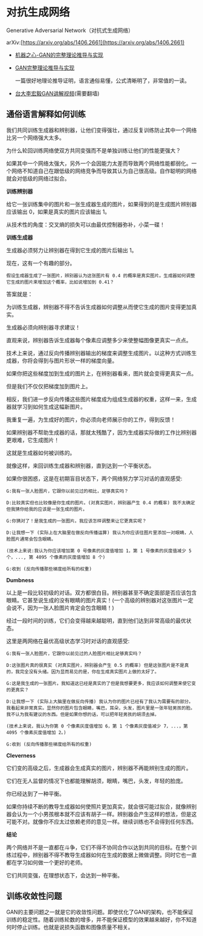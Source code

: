 # 对抗生成网络

Generative Adversarial Network（对抗式生成网络）

arXiv:[https://arxiv.org/abs/1406.2661](https://arxiv.org/abs/1406.2661)

+ [机器之心-GAN的完整理论推导与实现](https://github.com/jiqizhixin/ML-Tutorial-Experiment)

+ [GAN完整理论推导与实现](https://www.jiqizhixin.com/articles/2017-10-1-1)
    
    一篇很好地理论推导证明，语言通俗易懂，公式清晰明了，非常值的一读。

+ [台大李宏毅GAN讲解视频](https://www.youtube.com/watch?v=0CKeqXl5IY0)(需要翻墙)


## 通俗语言解释如何训练

我们共同训练生成器和辨别器，让他们变得强壮，通过反复训练防止其中一个网络比另一个网络强大太多。

为什么轮回训练网络使双方共同变强而不是单独训练让他们的性能更强大？

如果其中一个网络太强大，另外一个会因能力太差而导致两个网络性能都弱化。一个网络不知道自己在跟低级的网络竞争而导致其认为自己很高级。自作聪明的网络就会对低级的网络过拟合。

**训练辨别器**

给它一张训练集中的图片和一张生成器生成的图片，如果得到的是生成图片辨别器应该输出 0，如果是真实的图片应该输出 1。

从技术性的角度：交叉熵的损失可以由最优控制器弥补，小菜一碟！

**训练生成器**

生成器必须努力让辨别器在得到它生成的图片后输出 1。

现在，这有一个有趣的部分。

    假设生成器生成了一张图片，辨别器认为这张图片有 0.4 的概率是真实图片。生成器如何调整它生成的图片来增加这个概率，比如说增加到 0.41？

答案就是：

为训练生成器，辨别器不得不告诉生成器如何调整从而使它生成的图片变得更加真实。

生成器必须向辨别器寻求建议！

直观来说，辨别器告诉生成器每个像素应调整多少来使整幅图像更真实一点点。

技术上来说，通过反向传播辨别器输出的梯度来调整生成图片。以这种方式训练生成器，你将会得到与图片形状一样的梯度向量。

如果你把这些梯度加到生成的图片上，在辨别器看来，图片就会变得更真实一点。

但是我们不仅仅把梯度加到图片上。

相反，我们进一步反向传播这些图片梯度成为组成生成器的权重，这样一来，生成器就学习到如何生成这幅新图片。

我重复一遍，为生成好的图片，你必须向老师展示你的工作，得到反馈！

如果辨别器不帮助生成器的话，那就太残酷了，因为生成器实际做的工作比辨别器更艰难，它生成图片！

这就是生成器如何被训练的。

就像这样，来回训练生成器和辨别器，直到达到一个平衡状态。

如果你很困惑，这是在初期盲目状态下，两个网络努力学习对话的直观感受:

    G:我有一张人脸图片，它跟你以前见过的相比，足够真实吗？
    
    D:比较真实但也比较像是你生成的图片。(对真实图片，辨别器产生 0.4 的概率) 我不太确定但我猜你给我的应该是一张生成的图片。
    
    G:你猜对了！是我生成的一张图片。我应该怎样调整来让它更真实呢？
    
    D:让我想一下 (实际上在大脑里在做反向传播运算) 我认为你应该往图片里添加一对眼睛，人脸图片通常会包含眼睛。
    
    (技术上来说:我认为你应该增加第 0 号像素的灰度值增加 1，第 1 号像素的灰度值减少 5 个，..., 第 4095 个像素的灰度值增加 8 个)
    
    G:收到 (反向传播那些梯度给所有的权重)

**Dumbness**

以上是一段比较初级的对话。双方都很白目。辨别器甚至不确定面部是否应该包含眼睛。它甚至说生成的没有眼睛的图片真实！(一个高级的辨别器对这张图片一定会说不，因为一张人脸图片肯定会包含眼睛！)

经过一段时间的训练，它们会变得越来越聪明，直到他们达到非常高级的最优状态。

这里是两网络在最优高级状态学习时对话的直观感受:

    G:我有一张人脸图片，它跟你以前见过的人脸图片相比足够真实吗？  
    
    D:这张图片真的很真实 (对真实图片，辨别器会产生 0.5 的概率) 但是这张图片是不是真的，我完全没有头绪。因为显而易见的是，你在生成真实图片上做的太好了。
    
    G:这是我生成的一张图片。我知道这已经是真实的了但是我想要更多，我应该如何调整来使它变的更真实？
    
    D:让我想一下 (实际上大脑里在做反向传播) 我认为你的图片已经有了我认为需要有的部分。我看起来非常真实。显然你的图片包含眼睛，嘴巴，耳朵，头发，图片里是一张年轻男孩的脸。我不认为我有建议的东西。但是如果你想的话，可以把年轻男孩的胡须去掉。
    
    (技术上来说，我认为你第 0 个像素灰度值增加 6，第 1 个像素灰度值减少 7，...，第 4095 个像素灰度值增加 2。)
    
    G:收到 (反向传播那些梯度给所有的权重)

**Cleverness**

它们变的高级之后，生成器会生成真实的图片，辨别器不再能辨别生成的图片。

它们在无人监督的情况下也都能理解胡须，眼睛，嘴巴，头发，年轻的脸庞。

你已经达到了一种平衡。

如果你持续不断的教导生成器如何使照片更加真实，就会很可能过拟合，就像辨别器会认为一个小男孩根本就不应该有胡子一样。辨别器会产生这样的想法，但是这可能不对。就像你不应太过依赖老师的意见一样。继续训练也不会得到任何东西。

**结论**

两个网络并不是一直都在斗争，它们不得不协同合作以达到共同的目标。在整个训练过程中，辨别器不得不教导生成器如何在生成的数据上微做调整。同时它也一直都在学习如何做一个更好的老师。

它们共同变强，在理想状态下，会达到一种平衡。


## 训练收敛性问题

GAN的主要问题之一就是它的收敛性问题。即使优化了GAN的架构，也不能保证训练的稳定性。随着训练轮数的增多，并不能保证模型的效果越来越好，你不知道何时停止训练。也就是说损失函数和图像质量不相关。
